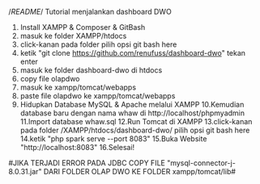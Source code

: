 /*README*/
Tutorial menjalankan dashboard DWO
1. Install XAMPP & Composer & GitBash
2. masuk ke folder XAMPP/htdocs
3. click-kanan pada folder pilih opsi git bash here
4. ketik "git clone https://github.com/renufuss/dashboard-dwo" tekan enter
5. masuk ke folder dashboard-dwo di htdocs
6. copy file olapdwo
7. masuk ke xampp/tomcat/webapps
8. paste file olapdwo ke xampp/tomcat/webapps
9. Hidupkan Database MySQL & Apache melalui XAMPP
10.Kemudian database baru dengan nama whaw di http://localhost/phpmyadmin
11.Import database whaw.sql
12.Run Tomcat di XAMPP
13.click-kanan pada folder /XAMPP/htdocs/dashboard-dwo/ pilih opsi git bash here
14.ketik "php spark serve --port 8083"
15.Buka Website "http://localhost:8083"
16.Selesai!

#JIKA TERJADI ERROR PADA JDBC COPY FILE "mysql-connector-j-8.0.31.jar" DARI FOLDER OLAP DWO KE FOLDER xampp/tomcat/lib#
